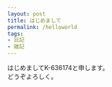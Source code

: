 ```yaml
---
layout: post
title: はじめまして
permalink: /helloworld
tags:
- 日記
- 雑記
---
```


はじめましてK-636174と申します。  
どうぞよろしく。
